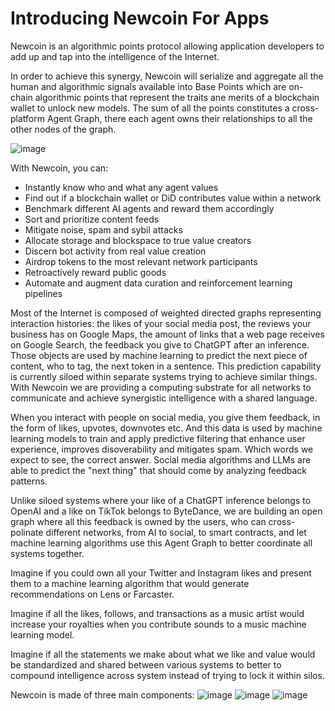 # Introducing Newcoin For Apps

Newcoin is an algorithmic points protocol allowing application developers to add up and tap into the intelligence of the Internet.

In order to achieve this synergy, Newcoin will serialize and aggregate all the human and algorithmic signals available into Base Points which are on-chain algorithmic points that represent the traits ane merits of a blockchain wallet to unlock new models. The sum of all the points constitutes a cross-platform Agent Graph, there each agent owns their relationships to all the other nodes of the graph.

![image](https://github.com/newfound8ion/developer/assets/112469623/941ebc1a-2257-44d9-82ff-eb645b000c06)

With Newcoin, you can:
* Instantly know who and what any agent values
* Find out if a blockchain wallet or DiD contributes value within a network
* Benchmark different AI agents and reward them accordingly
* Sort and prioritize content feeds
* Mitigate noise, spam and sybil attacks
* Allocate storage and blockspace to true value creators
* Discern bot activity from real value creation
* Airdrop tokens to the most relevant network participants
* Retroactively reward public goods
* Automate and augment data curation and reinforcement learning pipelines

Most of the Internet is composed of weighted directed graphs representing interaction histories: the likes of your social media post, the reviews your business has on Google Maps, the amount of links that a web page receives on Google Search, the feedback you give to ChatGPT after an inference. Those objects are used by machine learning to predict the next piece of content, who to tag, the next token in a sentence. This prediction capability is currently siloed within separate systems trying to achieve similar things. With Newcoin we are providing a computing substrate for all networks to communicate and achieve synergistic intelligence with a shared language.

When you interact with people on social media, you give them feedback, in the form of likes, upvotes, downvotes etc. And this data is used by machine learning models to train and apply predictive filtering that enhance user experience, improves disoverability and mitigates spam. Which words we expect to see, the correct answer. Social media algorithms and LLMs are able to predict the "next thing" that should come by analyzing feedback patterns.

Unlike siloed systems where your like of a ChatGPT inference belongs to OpenAI and a like on TikTok belongs to ByteDance, we are building an open graph where all this feedback is owned by the users, who can cross-polinate different networks, from AI to social, to smart contracts, and let machine learning algorithms use this Agent Graph to better coordinate all systems together.

Imagine if you could own all your Twitter and Instagram likes and present them to a machine learning algorithm that would generate recommendations on Lens or Farcaster.

Imagine if all the likes, follows, and transactions as a music artist would increase your royalties when you contribute sounds to a music machine learning model.

Imagine if all the statements we make about what we like and value would be standardized and shared between various systems to better to compound intelligence across system instead of trying to lock it within silos.

Newcoin is made of three main components:
![image](https://github.com/newfound8ion/developer/assets/112469623/7b53131d-5337-43f4-950e-c79120191448)
![image](https://github.com/newfound8ion/developer/assets/112469623/bde83305-f022-4ab4-a002-dc7a2565ceeb)
![image](https://github.com/newfound8ion/developer/assets/112469623/4e7cf73c-99de-4046-a39e-d021f17def7a)


